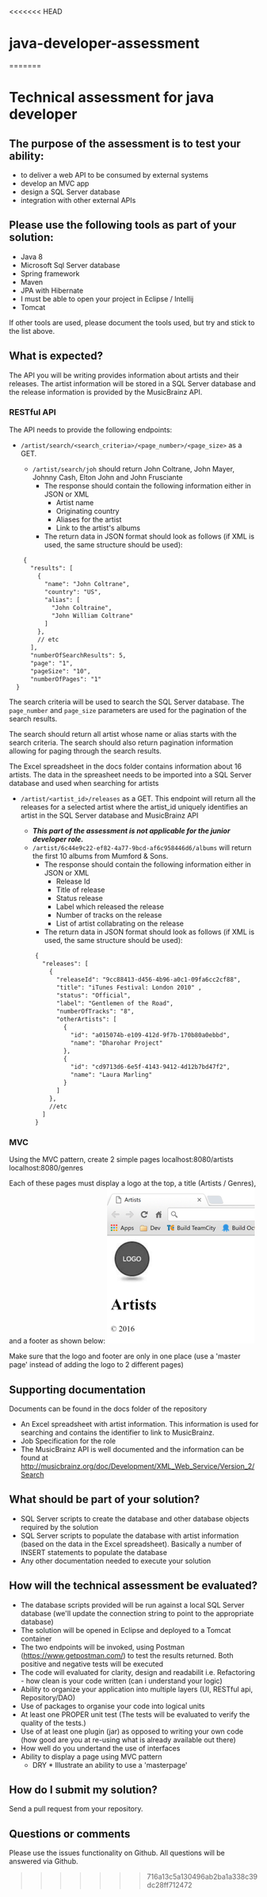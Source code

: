 <<<<<<< HEAD
# java-developer-assessment
=======
# Technical assessment for java developer

## The purpose of the assessment is to test your ability:
* to deliver a web API to be consumed by external systems
* develop an MVC app
* design a SQL Server database
* integration with other external APIs

## Please use the following tools as part of your solution:
* Java 8
* Microsoft Sql Server database
* Spring framework
* Maven
* JPA with Hibernate
* I must be able to open your project in Eclipse / Intellij
* Tomcat

If other tools are used, please document the tools used, but try and stick to the list above.

## What is expected?
The API you will be writing provides information about artists and their releases. The artist information will be stored in a SQL Server database and the release information is provided by the MusicBrainz API.

### RESTful API
The API needs to provide the following endpoints:
* ```/artist/search/<search_criteria>/<page_number>/<page_size>``` as a GET. 

  * ```/artist/search/joh``` should return John Coltrane, John Mayer, Johnny Cash, Elton John and John Frusciante
    * The response should contain the following information either in JSON or XML
      * Artist name
      * Originating country
      * Aliases for the artist
      * Link to the artist's albums
    * The return data in JSON format should look as follows (if XML is used, the same structure should be used):
```   
    {
      "results": [
        {
          "name": "John Coltrane",
          "country": "US",
          "alias": [
            "John Coltraine",
            "John William Coltrane"
          ]
        },
        // etc
      ],
      "numberOfSearchResults": 5,
      "page": "1",
      "pageSize": "10",
      "numberOfPages": "1"
  }
```   

The search criteria will be used to search the SQL Server database. The ```page_number``` and ```page_size``` parameters are used for the pagination of the search results. 

The search should return all artist whose name or alias starts with the search criteria. The search should also return pagination information allowing for paging through the search results.

The Excel spreadsheet in the docs folder contains information about 16 artists. The data in the spreasheet needs to be imported into a SQL Server database and used when searching for artists

* ```/artist/<artist_id>/releases``` as a GET. This endpoint will return all the releases for a selected artist where the artist_id uniquely identifies an artist in the SQL Server database and MusicBrainz API

  * ***This part of the assessment is not applicable for the junior developer role.***
  * ```/artist/6c44e9c22-ef82-4a77-9bcd-af6c958446d6/albums``` will return the first 10 albums from Mumford & Sons.
    * The response should contain the following information either in JSON or XML
      * Release Id
      * Title of release
      * Status release
      * Label which released the release
      * Number of tracks on the release
      * List of artist collabrating on the release
    * The return data in JSON format should look as follows (if XML is used, the same structure should be used):
  ```
      {
        "releases": [
          {
            "releaseId": "9cc88413-d456-4b96-a0c1-09fa6cc2cf88",
            "title": "iTunes Festival: London 2010" ,
            "status": "Official",
            "label": "Gentlemen of the Road",
            "numberOfTracks": "8",
            "otherArtists": [
              {
                "id": "a015074b-e109-412d-9f7b-170b80a0ebbd",
                "name": "Dharohar Project"
              },
              {
                "id": "cd9713d6-6e5f-4143-9412-4d12b7bd47f2",
                "name": "Laura Marling"
              }
            ]     
          },
          //etc
        ]
      }
  ```

### MVC
Using the MVC pattern, create 2 simple pages
  localhost:8080/artists
  localhost:8080/genres

Each of these pages must display a logo at the top, a title (Artists / Genres), and a footer as shown below:
![Artists page](artists.PNG)

Make sure that the logo and footer are only in one place (use a 'master page' instead of adding the logo to 2 different pages)


## Supporting documentation
Documents can be found in the docs folder of the repository

* An Excel spreadsheet with artist information. This information is used for searching and contains the identifier to link to MusicBrainz.
* Job Specification for the role
* The MusicBrainz API is well documented and the information can be found at http://musicbrainz.org/doc/Development/XML_Web_Service/Version_2/Search

## What should be part of your solution?
* SQL Server scripts to create the database and other database objects required by the solution
* SQL Server scripts to populate the database with artist information (based on the data in the Excel spreadsheet). Basically a number of INSERT statements to populate the database
* Any other documentation needed to execute your solution

## How will the technical assessment be evaluated?
* The database scripts provided will be run against a local SQL Server database (we'll update the connection string to point to the appropriate database)
* The solution will be opened in Eclipse and deployed to a Tomcat container
* The two endpoints will be invoked, using Postman (https://www.getpostman.com/) to test the results returned. Both positive and negative tests will be executed
* The code will evaluated for clarity, design and readabilit i.e. Refactoring - how clean is your code written (can i understand your logic) 
* Ability to organize your application into multiple layers (UI, RESTful api, Repository/DAO)
* Use of packages to organise your code into logical units
* At least one PROPER unit test (The tests will be evaluated to verify the quality of the tests.)
* Use of at least one plugin (jar) as opposed to writing your own code (how good are you at re-using what is already available out there)
* How well do you undertand the use of interfaces
* Ability to display a page using MVC pattern
  * DRY * Illustrate an ability to use a 'masterpage'


## How do I submit my solution?
Send a pull request from your repository.

## Questions or comments
Please use the issues functionality on Github. All questions will be answered via Github.
>>>>>>> 716a13c5a130496ab2ba1a338c39dc28ff712472
